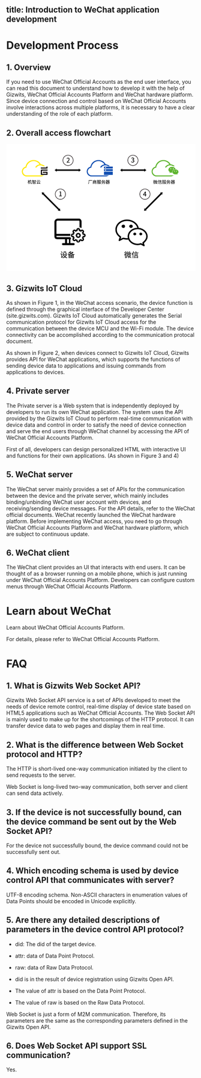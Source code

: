 title: Introduction to WeChat application development
---

# Development Process

## 1. Overview

If you need to use WeChat Official Accounts as the end user interface, you can read this document to understand how to develop it with the help of Gizwits, WeChat Official Accounts Platform and WeChat hardware platform. Since device connection and control based on WeChat Official Accounts involve interactions across multiple platforms, it is necessary to have a clear understanding of the role of each platform.  

## 2. Overall access flowchart

![Overview](../../../assets/en-us/WechatDev/11.png)
 
## 3. Gizwits IoT Cloud

As shown in Figure 1, in the WeChat access scenario, the device function is defined through the graphical interface of the Developer Center (site.gizwits.com). Gizwits IoT Cloud automatically generates the Serial communication protocol for Gizwits IoT Cloud access for the communication between the device MCU and the Wi-Fi module. The device connectivity can be accomplished according to the communication protocal document.

As shown in Figure 2, when devices connect to Gizwits IoT Cloud, Gizwits provides API for WeChat applications, which supports the functions of sending device data to applications and issuing commands from applications to devices.

## 4. Private server

The Private server is a Web system that is independently deployed by developers to run its own WeChat application. The system uses the API provided by the Gizwits IoT Cloud to perform real-time communication with device data and control in order to satisfy the need of device connection and serve the end users through WeChat channel by accessing the API of WeChat Official Accounts Platform. 

First of all, developers can design personalized HTML with interactive UI and functions for their own applications. (As shown in Figure 3 and 4)

## 5. WeChat server

The WeChat server mainly provides a set of APIs for the communication between the device and the private server, which mainly includes binding/unbinding WeChat user account with devices, and receiving/sending device messages. For the API details, refer to the WeChat official documents. WeChat recently launched the WeChat hardware platform. Before implementing WeChat access, you need to go through WeChat Official Accounts Platform and WeChat hardware platform, which are subject to continuous update.

## 6. WeChat client

The WeChat client provides an UI that interacts with end users. It can be thought of as a browser running on a mobile phone, which is just running under WeChat Official Accounts Platform. Developers can configure custom menus through WeChat Official Accounts Platform.

# Learn about WeChat

Learn about WeChat Official Accounts Platform.

For details, please refer to WeChat Official Accounts Platform.

# FAQ

## 1. What is Gizwits Web Socket API?

Gizwits Web Socket API service is a set of APIs developed to meet the needs of device remote control, real-time display of device state based on HTML5 applications such as WeChat Official Accounts. The Web Socket API is mainly used to make up for the shortcomings of the HTTP protocol. It can transfer device data to web pages and display them in real time.

## 2. What is the difference between Web Socket protocol and HTTP?

The HTTP is short-lived one-way communication initiated by the client to send requests to the server.

Web Socket is long-lived two-way communication, both server and client can send data actively.

## 3. If the device is not successfully bound, can the device command be sent out by the Web Socket API?

For the device not successfully bound, the device command could not be successfully sent out.

## 4. Which encoding schema is used by device control API that communicates with server?

UTF-8 encoding schema. Non-ASCII characters in enumeration values of Data Points should be encoded in Unicode explicitly. 

## 5. Are there any detailed descriptions of parameters in the device control API protocol?

* did: The did of the target device. 
* attr: data of Data Point Protocol. 
* raw: data of Raw Data Protocol.

* did is in the result of device registration using Gizwits Open API.
* The value of attr is based on the Data Point Protocol.
* The value of raw is based on the Raw Data Protocol.

Web Socket is just a form of M2M communication. Therefore, its parameters are the same as the corresponding parameters defined in the Gizwits Open API. 

## 6. Does Web Socket API support SSL communication?

Yes.
